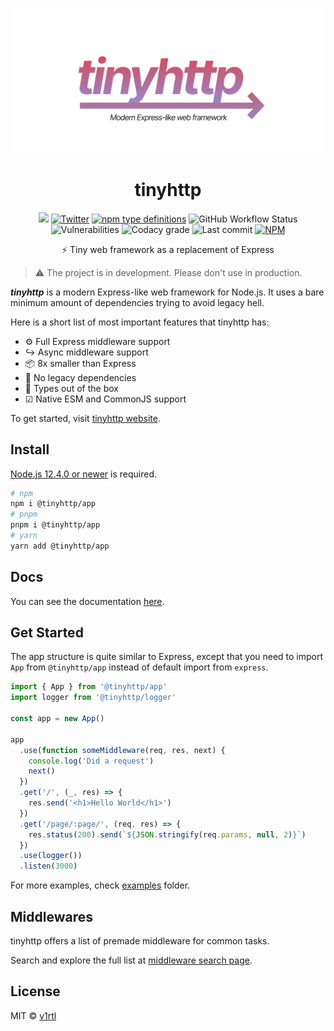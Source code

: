 ![](assets/cover.jpg)

<div align="center">
<h1>tinyhttp</h1>

[![](https://img.shields.io/badge/website-visit-hotpink?style=flat-square)](https://tinyhttp.v1rtl.site) [![Twitter](https://img.shields.io/twitter/follow/v1rtl.svg?label=sub%20to%20twitter&style=flat-square)](twitter.com/v1rtl) [![npm type definitions](https://img.shields.io/npm/types/@tinyhttp/app?style=flat-square)](npmjs.com/@tinyhttp/app) ![GitHub Workflow Status](https://img.shields.io/github/workflow/status/talentlessguy/tinyhttp/CI?style=flat-square)
![Vulnerabilities](https://img.shields.io/snyk/vulnerabilities/npm/body-parsec.svg?style=flat-square) ![Codacy grade](https://img.shields.io/codacy/grade/239a8cc7bca24042940f018a1ccec72f?style=flat-square)
![Last commit](https://img.shields.io/github/last-commit/talentlessguy/tinyhttp.svg?style=flat-square) [![NPM](https://img.shields.io/npm/l/@tinyhttp/app?style=flat-square)](npmjs.com/@tinyhttp/app)

<p>⚡ Tiny web framework as a replacement of Express</p>

</div>

> ⚠ The project is in development. Please don't use in production.

_**tinyhttp**_ is a modern Express-like web framework for Node.js. It uses a bare minimum amount of dependencies trying to avoid legacy hell.

Here is a short list of most important features that tinyhttp has:

- ⚙ Full Express middleware support
- ↪ Async middleware support
- 📦 8x smaller than Express
- 🏃 No legacy dependencies
- 🔨 Types out of the box
- ☑ Native ESM and CommonJS support

To get started, visit [tinyhttp website](https://tinyhttp.v1rtl.site).

## Install

[Node.js 12.4.0 or newer](https://node.green/#ES2019) is required.

```sh
# npm
npm i @tinyhttp/app
# pnpm
pnpm i @tinyhttp/app
# yarn
yarn add @tinyhttp/app
```

## Docs

You can see the documentation [here](https://tinyhttp.v1rtl.site/docs).

## Get Started

The app structure is quite similar to Express, except that you need to import `App` from `@tinyhttp/app` instead of default import from `express`.

```ts
import { App } from '@tinyhttp/app'
import logger from '@tinyhttp/logger'

const app = new App()

app
  .use(function someMiddleware(req, res, next) {
    console.log('Did a request')
    next()
  })
  .get('/', (_, res) => {
    res.send('<h1>Hello World</h1>')
  })
  .get('/page/:page/', (req, res) => {
    res.status(200).send(`${JSON.stringify(req.params, null, 2)}`)
  })
  .use(logger())
  .listen(3000)
```

For more examples, check [examples](https://github.com/talentlessguy/tinyhttp/blob/master/examples) folder.

## Middlewares

tinyhttp offers a list of premade middleware for common tasks.

Search and explore the full list at [middleware search page](https://tinyhttp.v1rtl.site/mw).

## License

MIT © [v1rtl](https://v1rtl.site)
